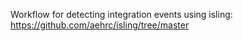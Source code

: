Workflow for detecting integration events using isling: https://github.com/aehrc/isling/tree/master

